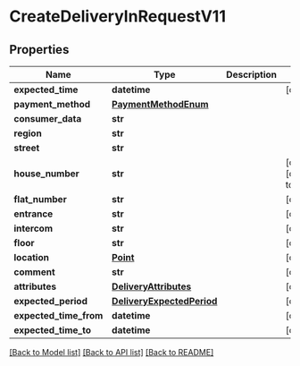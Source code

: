 # CreateDeliveryInRequestV11

## Properties
Name | Type | Description | Notes
------------ | ------------- | ------------- | -------------
**expected_time** | **datetime** |  | [optional] 
**payment_method** | [**PaymentMethodEnum**](PaymentMethodEnum.md) |  | 
**consumer_data** | **str** |  | 
**region** | **str** |  | 
**street** | **str** |  | 
**house_number** | **str** |  | [optional] [default to '']
**flat_number** | **str** |  | [optional] 
**entrance** | **str** |  | [optional] 
**intercom** | **str** |  | [optional] 
**floor** | **str** |  | [optional] 
**location** | [**Point**](Point.md) |  | [optional] 
**comment** | **str** |  | [optional] 
**attributes** | [**DeliveryAttributes**](DeliveryAttributes.md) |  | [optional] 
**expected_period** | [**DeliveryExpectedPeriod**](DeliveryExpectedPeriod.md) |  | [optional] 
**expected_time_from** | **datetime** |  | [optional] 
**expected_time_to** | **datetime** |  | [optional] 

[[Back to Model list]](../README.md#documentation-for-models) [[Back to API list]](../README.md#documentation-for-api-endpoints) [[Back to README]](../README.md)

